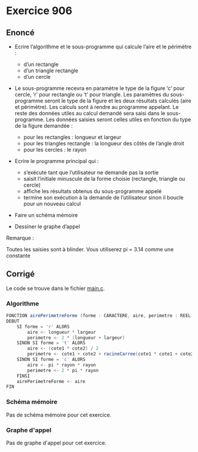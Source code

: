 # Exercice 906

## Enoncé

- Ecrire l’algorithme et le sous-programme qui calcule l’aire et le périmètre :
    - d’un rectangle
    - d’un triangle rectangle
    - d’un cercle

- Le sous-programme recevra en paramètre le type de la figure ‘c’ pour cercle, ‘r’ pour rectangle ou ‘t’ pour triangle. Les paramètres du sous-programme seront le type de la figure et les deux résultats calculés (aire et périmètre). Les calculs sont à rendre au programme appelant. Le reste des données utiles au calcul demandé sera saisi dans le sous-programme. Les données saisies seront celles utiles en fonction du type de la figure demandée :
    - pour les rectangles : longueur et largeur
    - pour les triangles rectangle : la longueur des côtés de l’angle droit
    - pour les cercles : le rayon
- Ecrire le programme principal qui :
    - s’exécute tant que l’utilisateur ne demande pas la sortie
    - saisit l’initiale minuscule de la forme choisie (rectangle, triangle ou cercle)
    - affiche les résultats obtenus du sous-programme appelé
    - termine son exécution à la demande de l’utilisateur sinon il boucle pour un nouveau calcul
- Faire un schéma mémoire
- Dessiner le graphe d’appel

Remarque :

Toutes les saisies sont à blinder.
Vous utiliserez pi = 3.14 comme une constante

## Corrigé

Le code se trouve dans le fichier [main.c](../code/main.c).

### Algorithme

```java
FONCTION airePerimetreForme (forme : CARACTERE, aire, perimetre : REEL) : REEL
DEBUT
    SI forme = 'r' ALORS
        aire <- longueur * largeur
        perimetre <- 2 * (longueur + largeur)
    SINON SI forme = 't' ALORS
        aire <- (cote1 * cote2) / 2
        perimetre <- cote1 + cote2 + racineCarree(cote1 * cote1 + cote2 * cote2)
    SINON SI forme = 'c' ALORS
        aire <- pi * rayon * rayon
        perimetre <- 2 * pi * rayon
    FINSI
    airePerimetreForme <- aire
FIN
```

### Schéma mémoire

Pas de schéma mémoire pour cet exercice.

### Graphe d'appel

Pas de graphe d'appel pour cet exercice.
